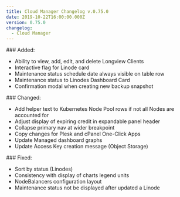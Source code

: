 ```yaml
---
title: Cloud Manager Changelog v.0.75.0
date: 2019-10-22T16:00:00.000Z
version: 0.75.0
changelog:
  - Cloud Manager
---
```

\### Added:

* Ability to view, add, edit, and delete Longview Clients
* Interactive flag for Linode card
* Maintenance status schedule date always visible on table row
* Maintenance status to Linodes Dashboard Card
* Confirmation modal when creating new backup snapshot

\### Changed:

* Add helper text to Kubernetes Node Pool rows if not all Nodes are accounted for
* Adjust display of expiring credit in expandable panel header
* Collapse primary nav at wider breakpoint
* Copy changes for Plesk and cPanel One-Click Apps
* Update Managed dashboard graphs
* Update Access Key creation message (Object Storage)

\### Fixed:

* Sort by status (Linodes)
* Consistency with display of charts legend units
* NodeBalancers configuration layout
* Maintenance status not be displayed after updated a Linode
